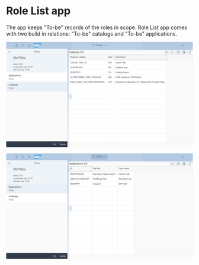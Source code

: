 # Role List app

The app keeps "To-be" records of the roles in scope. Role List app comes with two build in relations: "To-be" catalogs and "To-be" applications.

[![](res/ro-cats.png)](res/ro-cats.png)

[![](res/ro-apps.png)](res/ro-apps.png)